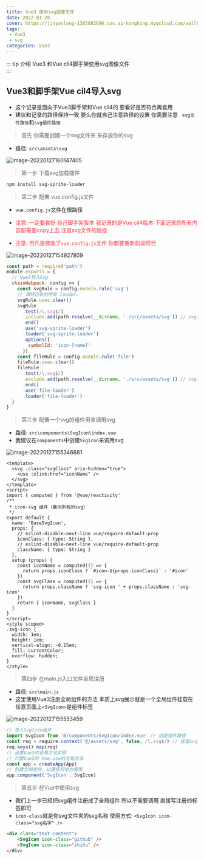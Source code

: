 ```yaml
---
title: Vue3 使用svg图像文件
date: 2022-01-28
cover: https://jinyanlong-1305883696.cos.ap-hongkong.myqcloud.com/wallhaven-j3dg1m.jpg
tags:
 - Vue3
 - svg
categories: Vue3
---
```


::: tip 介绍
Vue3 和Vue cli4脚手架使用svg图像文件<br>
:::

<!-- more -->

## Vue3和脚手架Vue cil4导入svg

* 这个记录是面向于Vue3脚手架和Vue cil4的 要看好是否符合再食用
* 建议和记录的路径保持一致 要么你就自己注意路径的设置 你需要注意 ` svg文件路径`和`svg组件路径`

> 首先 你需要创建一个svg文件夹 来存放你的svg

* 路径: `src\assets\svg`

![image-20220127160147405](https://jinyanlong-1305883696.cos.ap-hongkong.myqcloud.com/image-20220127160147405.png)

> 第一步 下载svg加载插件

```bash
npm install svg-sprite-loader
```

> 第二步 配置 vue.config.js文件 

* `vue.config.js`文件在根路径 

* <font color =#ff3040>注意: 一定要看好 自己脚手架版本 我记录的是Vue cil4版本 下面记录的所有内容都需要copy上去 注意svg文件的路径</font>
* <font color =#ff3040>注意: 但凡是修改了`vue.config.js`文件 你都要重新启动项目</font>

![image-20220127154927809](https://jinyanlong-1305883696.cos.ap-hongkong.myqcloud.com/image-20220127154927809.png)

```js
const path = require('path')
module.exports = {
  // Vue3导入Svg
  chainWebpack: config => {
    const svgRule = config.module.rule('svg')
    // 清除已有的所有 loader。
    svgRule.uses.clear()
    svgRule
      .test(/\.svg$/)
      .include.add(path.resolve(__dirname, './src/assets/svg')) // svg文件路径 (可以替换成自己的 不要使用@因为是根路径)
      .end()
      .use('svg-sprite-loader')
      .loader('svg-sprite-loader')
      .options({
        symbolId: 'icon-[name]'
      })
    const fileRule = config.module.rule('file')
    fileRule.uses.clear()
    fileRule
      .test(/\.svg$/)
      .exclude.add(path.resolve(__dirname, './src/assets/svg')) // svg文件路径 (需要和上面保持一致)
      .end()
      .use('file-loader')
      .loader('file-loader')
  }
}
```

> 第三步 配置一个svg的组件用来调用svg

* 路径: `src\components\SvgIcon\index.vue` 
* 我建议在`components`中创建`SvgIcon`来调用svg

![image-20220127155346681](https://jinyanlong-1305883696.cos.ap-hongkong.myqcloud.com/image-20220127155346681.png)

```vue
<template>
  <svg :class="svgClass" aria-hidden="true">
    <use :xlink:href="iconName" />
  </svg>
</template>
<script>
import { computed } from '@vue/reactivity'
/**
 * icon-svg 组件（展示所有的svg）
 */
export default {
  name: 'BaseSvgIcon',
  props: {
    // eslint-disable-next-line vue/require-default-prop
    iconClass: { type: String },
    // eslint-disable-next-line vue/require-default-prop
    className: { type: String }
  },
  setup (props) {
    const iconName = computed(() => {
      return props.iconClass ? `#icon-${props.iconClass}` : '#icon'
    })
    const svgClass = computed(() => {
      return props.className ? 'svg-icon ' + props.className : 'svg-icon'
    })
    return { iconName, svgClass }
  }
}
</script>
<style scoped>
.svg-icon {
  width: 1em;
  height: 1em;
  vertical-align: -0.15em;
  fill: currentColor;
  overflow: hidden;
}
</style>

```

> 第四步 在main.js入口文件全局注册

* 路径: `src\main.js` 
* 这里使用Vue3注册全局组件的方法 本质上svg展示就是一个全局组件挂载在任意页面上`<SvgIcon>`是组件标签

![image-20220127155553459](https://jinyanlong-1305883696.cos.ap-hongkong.myqcloud.com/image-20220127155553459.png)

````js
// 导入SvgIcon组件
import SvgIcon from '@/components/SvgIcon/index.vue' // 这是组件路径
const req = require.context('@/assets/svg', false, /\.svg$/) // 这是svg文件路径
req.keys().map(req)
// 设置Vue3的全局方法实例
// 代替Vue2的 Vue.use的全局方法
const app = createApp(App)
// 创建全局组件，以便任何地方使用
app.component('SvgIcon', SvgIcon)
````

> 第五步 在Vue中使用svg

* 我们上一步已经把svg组件注册成了全局组件 所以不需要调用 直接写注册的标签即可
* `icon-class`就是你svg文件夹的svg名称 使用方式: `<SvgIcon icon-class="svg名字" />`

```html
<div class="text-content">
	<SvgIcon icon-class="github" />
    <SvgIcon icon-class="zhihu" />
</div>
```

